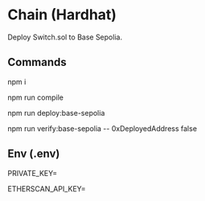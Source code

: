 # Chain (Hardhat)

Deploy Switch.sol to Base Sepolia.

## Commands
npm i

npm run compile

npm run deploy:base-sepolia

npm run verify:base-sepolia -- 0xDeployedAddress false

## Env (.env)
PRIVATE_KEY=

ETHERSCAN_API_KEY=

